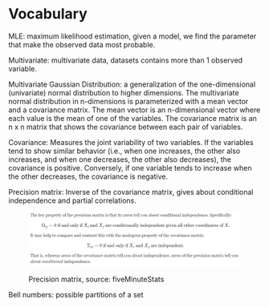 # Vocabulary

MLE: maximum likelihood estimation, given a model, we find the parameter that make the observed data most probable.

Multivariate: multivariate data, datasets contains more than 1 observed variable.

Multivariate Gaussian Distribution: a generalization of the one-dimensional (univariate) normal distribution to higher dimensions. The multivariate normal distribution in n-dimensions is parameterized with a mean vector and a covariance matrix. The mean vector is an n-dimensional vector where each value is the mean of one of the variables. The covariance matrix is an n x n matrix that shows the covariance between each pair of variables.

Covariance: Measures the joint variability of two variables. If the variables tend to show similar behavior (i.e., when one increases, the other also increases, and when one decreases, the other also decreases), the covariance is positive. Conversely, if one variable tends to increase when the other decreases, the covariance is negative.

Precision matrix: Inverse of the covariance matrix, gives about conditional independence and partial correlations.

<figure><img src="../.gitbook/assets/image (4).png" alt=""><figcaption><p>Precision matrix, source: fiveMinuteStats</p></figcaption></figure>

Bell numbers: possible partitions of a set



